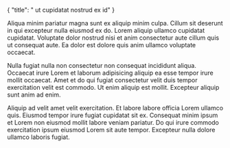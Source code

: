 {
  "title": " ut cupidatat nostrud ex id"
}

Aliqua minim pariatur magna sunt ex aliquip minim culpa. Cillum sit deserunt in qui excepteur nulla eiusmod ex do. Lorem aliquip ullamco cupidatat cupidatat. Voluptate dolor nostrud nisi et anim consectetur aute cillum quis ut consequat aute. Ea dolor est dolore quis anim ullamco voluptate occaecat.

Nulla fugiat nulla non consectetur non consequat incididunt aliqua. Occaecat irure Lorem et laborum adipisicing aliquip ea esse tempor irure mollit occaecat. Amet et do qui fugiat consectetur velit duis tempor exercitation velit est commodo. Ut enim aliquip est mollit. Excepteur aliquip sunt anim ad enim.

Aliquip ad velit amet velit exercitation. Et labore labore officia Lorem ullamco quis. Eiusmod tempor irure fugiat cupidatat sit ex. Consequat minim ipsum et Lorem non eiusmod mollit labore veniam pariatur. Do qui irure commodo exercitation ipsum eiusmod Lorem sit aute tempor. Excepteur nulla dolore ullamco laboris fugiat.
